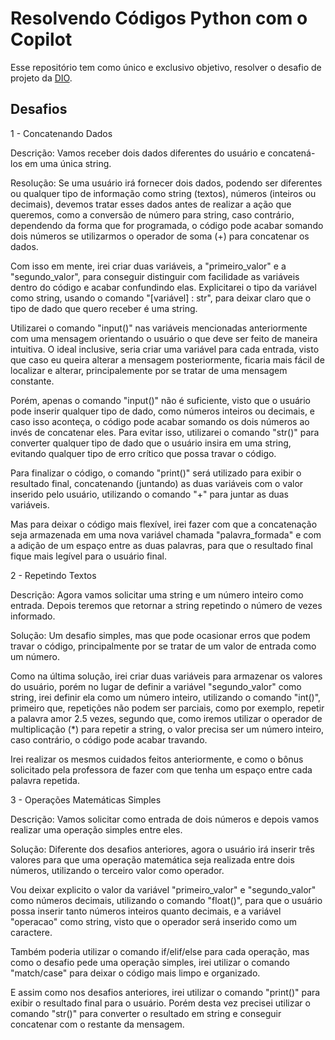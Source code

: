 # Resolvendo Códigos Python com o Copilot

Esse repositório tem como único e exclusivo objetivo, resolver o desafio de projeto da [DIO](https://web.dio.me/).

## Desafios

1 - Concatenando Dados

Descrição: Vamos receber dois dados diferentes do usuário e concatená-los em uma única string.

Resolução: Se uma usuário irá fornecer dois dados, podendo ser diferentes ou qualquer tipo de informação como string (textos), números (inteiros ou decimais), devemos tratar esses dados antes de realizar a ação que queremos, como a conversão de número para string, caso contrário, dependendo da forma que for programada, o código pode acabar somando dois números se utilizarmos o operador de soma (+) para concatenar os dados.

Com isso em mente, irei criar duas variáveis, a "primeiro_valor" e a "segundo_valor", para conseguir distinguir com facilidade as variáveis dentro do código e acabar confundindo elas.
Explicitarei o tipo da variável como string, usando o comando "[variável] : str", para deixar claro que o tipo de dado que quero receber é uma string.

Utilizarei o comando "input()" nas variáveis mencionadas anteriormente com uma mensagem orientando o usuário o que deve ser feito de maneira intuitiva. O ideal inclusive, seria criar uma variável para cada entrada, visto que caso eu queira alterar a mensagem posteriormente, ficaria mais fácil de localizar e alterar, principalemente por se tratar de uma mensagem constante.

Porém, apenas o comando "input()" não é suficiente, visto que o usuário pode inserir qualquer tipo de dado, como números inteiros ou decimais, e caso isso aconteça, o código pode acabar somando os dois números ao invés de concatenar eles. Para evitar isso, utilizarei o comando "str()" para converter qualquer tipo de dado que o usuário insira em uma string, evitando qualquer tipo de erro crítico que possa travar o código.

Para finalizar o código, o comando "print()" será utilizado para exibir o resultado final, concatenando (juntando) as duas variáveis com o valor inserido pelo usuário, utilizando o comando "+" para juntar as duas variáveis.

Mas para deixar o código mais flexível, irei fazer com que a concatenação seja armazenada em uma nova variável chamada "palavra_formada" e com a adição de um espaço entre as duas palavras, para que o resultado final fique mais legível para o usuário final.

2 - Repetindo Textos

Descrição: Agora vamos solicitar uma string e um número inteiro como entrada. Depois teremos que retornar a string repetindo o número de vezes informado.

Solução: Um desafio simples, mas que pode ocasionar erros que podem travar o código, principalmente por se tratar de um valor de entrada como um número.

Como na última solução, irei criar duas variáveis para armazenar os valores do usuário, porém no lugar de definir a variável "segundo_valor" como string, irei definir ela como um número inteiro, utilizando o comando "int()", primeiro que, repetições não podem ser parciais, como por exemplo, repetir a palavra amor 2.5 vezes, segundo que, como iremos utilizar o operador de multiplicação (*) para repetir a string, o valor precisa ser um número inteiro, caso contrário, o código pode acabar travando.

Irei realizar os mesmos cuidados feitos anteriormente, e como o bônus solicitado pela professora de fazer com que tenha um espaço entre cada palavra repetida.

3 - Operações Matemáticas Simples

Descrição: Vamos solicitar como entrada de dois números e depois vamos realizar uma operação simples entre eles.

Solução: Diferente dos desafios anteriores, agora o usuário irá inserir três valores para que uma operação matemática seja realizada entre dois números, utilizando o terceiro valor como operador.

Vou deixar explicito o valor da variável "primeiro_valor" e "segundo_valor" como números decimais, utilizando o comando "float()", para que o usuário possa inserir tanto números inteiros quanto decimais, e a variável "operacao" como string, visto que o operador será inserido como um caractere.

Também poderia utilizar o comando if/elif/else para cada operação, mas como o desafio pede uma operação simples, irei utilizar o comando "match/case" para deixar o código mais limpo e organizado.

E assim como nos desafios anteriores, irei utilizar o comando "print()" para exibir o resultado final para o usuário. Porém desta vez precisei utilizar o comando "str()" para converter o resultado em string e conseguir concatenar com o restante da mensagem.
